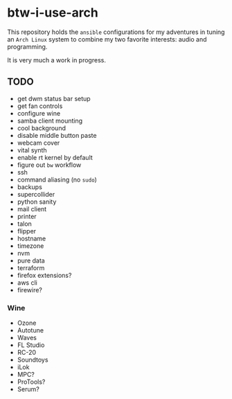 # btw-i-use-arch

This repository holds the `ansible` configurations for my adventures in tuning an `Arch Linux` system to combine my two favorite interests: audio and programming.

It is very much a work in progress.

## TODO
- get dwm status bar setup
- get fan controls
- configure wine
- samba client mounting
- cool background
- disable middle button paste
- webcam cover
- vital synth
- enable rt kernel by default
- figure out `bw` workflow
- ssh
- command aliasing (no `sudo`)
- backups
- supercollider
- python sanity
- mail client
- printer
- talon
- flipper
- hostname
- timezone
- nvm
- pure data
- terraform
- firefox extensions?
- aws cli
- firewire?

### Wine
- Ozone
- Autotune
- Waves
- FL Studio
- RC-20
- Soundtoys
- iLok
- MPC?
- ProTools?
- Serum?

